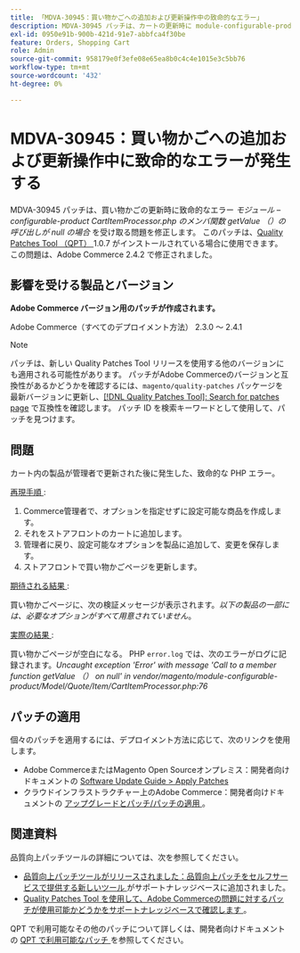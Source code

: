```yaml
---
title: 「MDVA-30945：買い物かごへの追加および更新操作中の致命的なエラー」
description: MDVA-30945 パッチは、カートの更新時に module-configurable-product CartItemProcessor.php*でメンバ関数 getValue （）の呼び出しが null の場合に致命的なエラー*が発生する問題を修正します。 このパッチは、[Quality Patches Tool （QPT） ] （/help/announcements/adobe-commerce-announcements/magento-quality-patches-released-new-tool-to-self-serve-quality-patches.md） 1.0.7 がインストールされている場合に利用できます。 この問題は、Adobe Commerce 2.4.2 で修正されました。
exl-id: 0950e91b-900b-421d-91e7-abbfca4f30be
feature: Orders, Shopping Cart
role: Admin
source-git-commit: 958179e0f3efe08e65ea8b0c4c4e1015e3c5bb76
workflow-type: tm+mt
source-wordcount: '432'
ht-degree: 0%

---
```


# MDVA-30945：買い物かごへの追加および更新操作中に致命的なエラーが発生する

MDVA-30945 パッチは、買い物かごの更新時に致命的なエラー *モジュール – configurable-product CartItemProcessor.php のメンバ関数 getValue （）の呼び出しが null の場合* を受け取る問題を修正します。 このパッチは、[Quality Patches Tool （QPT） ](/help/announcements/adobe-commerce-announcements/magento-quality-patches-released-new-tool-to-self-serve-quality-patches.md)1.0.7 がインストールされている場合に使用できます。 この問題は、Adobe Commerce 2.4.2 で修正されました。

## 影響を受ける製品とバージョン

**Adobe Commerce バージョン用のパッチが作成されます。**

Adobe Commerce（すべてのデプロイメント方法） 2.3.0 ～ 2.4.1

>[!NOTE]
>
>パッチは、新しい Quality Patches Tool リリースを使用する他のバージョンにも適用される可能性があります。 パッチがAdobe Commerceのバージョンと互換性があるかどうかを確認するには、`magento/quality-patches` パッケージを最新バージョンに更新し、[[!DNL Quality Patches Tool]: Search for patches page](https://devdocs.magento.com/quality-patches/tool.html#patch-grid) で互換性を確認します。 パッチ ID を検索キーワードとして使用して、パッチを見つけます。

## 問題

カート内の製品が管理者で更新された後に発生した、致命的な PHP エラー。

<u> 再現手順 </u>:

1. Commerce管理者で、オプションを指定せずに設定可能な商品を作成します。
1. それをストアフロントのカートに追加します。
1. 管理者に戻り、設定可能なオプションを製品に追加して、変更を保存します。
1. ストアフロントで買い物かごページを更新します。

<u> 期待される結果 </u>:

買い物かごページに、次の検証メッセージが表示されます。*以下の製品の一部には、必要なオプションがすべて用意されていません*。

<u> 実際の結果 </u>:

買い物かごページが空白になる。 PHP `error.log` では、次のエラーがログに記録されます。*Uncaught exception &#39;Error&#39; with message &#39;Call to a member function getValue （） on null&#39; in vendor/magento/module-configurable-product/Model/Quote/Item/CartItemProcessor.php:76*

## パッチの適用

個々のパッチを適用するには、デプロイメント方法に応じて、次のリンクを使用します。

* Adobe CommerceまたはMagento Open Sourceオンプレミス：開発者向けドキュメントの [Software Update Guide > Apply Patches](https://devdocs.magento.com/guides/v2.4/comp-mgr/patching/mqp.html)
* クラウドインフラストラクチャー上のAdobe Commerce：開発者向けドキュメントの [ アップグレードとパッチ/パッチの適用 ](https://devdocs.magento.com/cloud/project/project-patch.html)。

## 関連資料

品質向上パッチツールの詳細については、次を参照してください。

* [ 品質向上パッチツールがリリースされました：品質向上パッチをセルフサービスで提供する新しいツール ](/help/announcements/adobe-commerce-announcements/magento-quality-patches-released-new-tool-to-self-serve-quality-patches.md) がサポートナレッジベースに追加されました。
* [Quality Patches Tool を使用して、Adobe Commerceの問題に対するパッチが使用可能かどうかをサポートナレッジベースで確認します ](/help/support-tools/patches-available-in-qpt-tool/check-patch-for-magento-issue-with-magento-quality-patches.md)。

QPT で利用可能なその他のパッチについて詳しくは、開発者向けドキュメントの [QPT で利用可能なパッチ ](https://devdocs.magento.com/quality-patches/tool.html#patch-grid) を参照してください。
